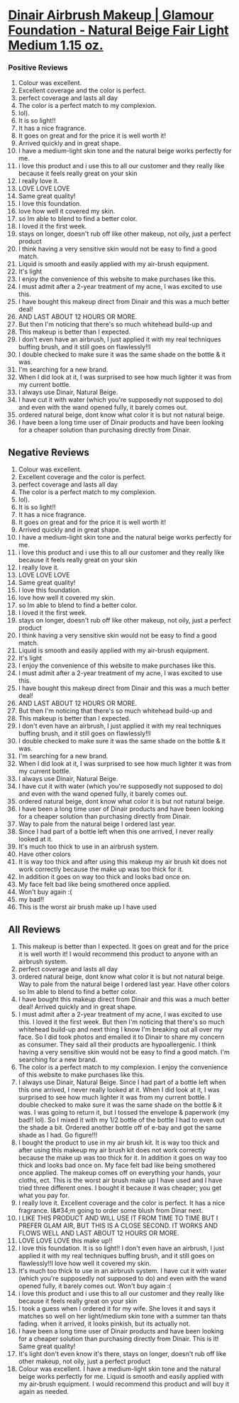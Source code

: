 # [Dinair Airbrush Makeup | Glamour Foundation - Natural Beige Fair Light Medium 1.15 oz.](https://products.checkmycream.com/products/Dinair-Airbrush-Makeup-or-Glamour-Foundation-Natural-Beige-Fair-Light-Medium-1.15-oz..html)

### Positive Reviews

<ol>
      <li>Colour was excellent.</li>
      <li>Excellent coverage and the color is perfect.  </li>
      <li>perfect coverage and lasts all day</li>
      <li>The color is a perfect match to my complexion.</li>
      <li>lol).  </li>
      <li>It is so light!!</li>
      <li>It has a nice fragrance.</li>
      <li>It goes on great and for the price it is well worth it!</li>
      <li>Arrived quickly and in great shape.</li>
      <li>I have a medium-light skin tone and the natural beige works perfectly for me.</li>
      <li>i love this product and i use this to all our customer and they really like because it feels really great on your skin</li>
      <li>I really love it.</li>
      <li>LOVE LOVE LOVE</li>
      <li>Same great quality!</li>
      <li>I love this foundation.</li>
      <li>love how well it covered my skin.</li>
      <li>so Im able to blend to find a better color.</li>
      <li>I loved it the first week.  </li>
      <li>stays on longer, doesn&#x27;t rub off like other makeup, not oily, just a perfect product</li>
      <li>I think having a very sensitive skin would not be easy to find a good match.  </li>
      <li>Liquid is smooth and easily applied with my air-brush equipment.</li>
      <li>It&#x27;s light</li>
      <li>I enjoy the convenience of this website to make purchases like this.</li>
      <li>I must admit after a 2-year treatment of my acne, I was excited to use this.  </li>
      <li>I have bought this makeup direct from Dinair and this was a much better deal!</li>
      <li>AND LAST ABOUT 12  HOURS OR MORE.</li>
      <li>But then I&#x27;m noticing that there&#x27;s so much whitehead build-up and</li>
      <li>This makeup is better than I expected.</li>
      <li>I don&#x27;t even have an airbrush, I just applied it with my real techniques buffing brush, and it still goes on flawlessly!!I</li>
      <li>I double checked to make sure it was the same shade on the bottle &amp; it was.  </li>
      <li>I&#x27;m searching for a new brand.</li>
      <li>When I did look at it, I was surprised to see how much lighter it was from my current bottle.</li>
      <li>I always use Dinair, Natural Beige.  </li>
      <li>I have cut it with water (which you&#x27;re supposedly not supposed to do) and even with the wand opened fully, it barely comes out.  </li>
      <li>ordered natural beige, dont know what color it is but not natural beige.</li>
      <li>I have been a long time user of Dinair products and have been looking for a cheaper solution than purchasing directly from Dinair.</li>
</ol>


<h2>Negative Reviews</h2>
<ol>
<li> Colour was excellent.</li>
<li> Excellent coverage and the color is perfect.  </li>
<li> perfect coverage and lasts all day</li>
<li> The color is a perfect match to my complexion.</li>
<li> lol).  </li>
<li> It is so light!!</li>
<li> It has a nice fragrance.</li>
<li> It goes on great and for the price it is well worth it!</li>
<li> Arrived quickly and in great shape.</li>
<li> I have a medium-light skin tone and the natural beige works perfectly for me.</li>
<li> i love this product and i use this to all our customer and they really like because it feels really great on your skin</li>
<li> I really love it.</li>
<li> LOVE LOVE LOVE</li>
<li> Same great quality!</li>
<li> I love this foundation.</li>
<li> love how well it covered my skin.</li>
<li> so Im able to blend to find a better color.</li>
<li> I loved it the first week.  </li>
<li> stays on longer, doesn&#x27;t rub off like other makeup, not oily, just a perfect product</li>
<li> I think having a very sensitive skin would not be easy to find a good match.  </li>
<li> Liquid is smooth and easily applied with my air-brush equipment.</li>
<li> It&#x27;s light</li>
<li> I enjoy the convenience of this website to make purchases like this.</li>
<li> I must admit after a 2-year treatment of my acne, I was excited to use this.  </li>
<li> I have bought this makeup direct from Dinair and this was a much better deal!</li>
<li> AND LAST ABOUT 12  HOURS OR MORE.</li>
<li> But then I&#x27;m noticing that there&#x27;s so much whitehead build-up and</li>
<li> This makeup is better than I expected.</li>
<li> I don&#x27;t even have an airbrush, I just applied it with my real techniques buffing brush, and it still goes on flawlessly!!I</li>
<li> I double checked to make sure it was the same shade on the bottle &amp; it was.  </li>
<li> I&#x27;m searching for a new brand.</li>
<li> When I did look at it, I was surprised to see how much lighter it was from my current bottle.</li>
<li> I always use Dinair, Natural Beige.  </li>
<li> I have cut it with water (which you&#x27;re supposedly not supposed to do) and even with the wand opened fully, it barely comes out.  </li>
<li> ordered natural beige, dont know what color it is but not natural beige.</li>
<li> I have been a long time user of Dinair products and have been looking for a cheaper solution than purchasing directly from Dinair.</li>
<li> Way to pale from the natural beige I ordered last year.</li>
<li> Since I had part of a bottle left when this one arrived, I never really looked at it.  </li>
<li> It&#x27;s much too thick to use in an airbrush system.  </li>
<li> Have other colors</li>
<li> It is way too thick and after using this makeup my air brush kit does not work correctly because the make up was too thick for it.</li>
<li> In addition it goes on way too thick and looks bad once on.</li>
<li> My face felt bad like being smothered once applied.</li>
<li> Won&#x27;t buy again :(</li>
<li> my bad!!</li>
<li> This is the worst air brush make up I have used</li>
</ol>

<h2>All Reviews</h2>

<ol>
    <li> This makeup is better than I expected. It goes on great and for the price it is well worth it! I would recommend this product to anyone with an airbrush system.</li>
    <li> perfect coverage and lasts all day</li>
    <li> ordered natural beige, dont know what color it is but not natural beige. Way to pale from the natural beige I ordered last year. Have other colors so Im able to blend to find a better color.</li>
    <li> I have bought this makeup direct from Dinair and this was a much better deal! Arrived quickly and in great shape.</li>
    <li> I must admit after a 2-year treatment of my acne, I was excited to use this.  I loved it the first week.  But then I&#x27;m noticing that there&#x27;s so much whitehead build-up and next thing I know I&#x27;m breaking out all over my face.  So I did took photos and emailed it to Dinair to share my concern as consumer.  They said all their products are hypoallergenic. I think having a very sensitive skin would not be easy to find a good match.  I&#x27;m searching for a new brand.</li>
    <li> The color is a perfect match to my complexion. I enjoy the convenience of this website to make purchases like this.</li>
    <li> I always use Dinair, Natural Beige.  Since I had part of a bottle left when this one arrived, I never really looked at it.  When I did look at it, I was surprised to see how much lighter it was from my current bottle. I double checked to make sure it was the same shade on the bottle &amp; it was.  I was going to return it, but I tossed the envelope &amp; paperwork (my bad!! lol).  So I mixed it with my 1/2 bottle of the bottle I had to even out the shade a bit.  Ordered another bottle off of e-bay and got the same shade as I had.  Go figure!!!</li>
    <li> I bought the product to use in my air brush kit. It is way too thick and after using this makeup my air brush kit does not work correctly because the make up was too thick for it. In addition it goes on way too thick and looks bad once on. My face felt bad like being smothered once applied. The makeup comes off on everything your hands, your cloths, ect. This is the worst air brush make up I have used and I have tried three different ones. I bought it because it was cheaper; you get what you pay for.</li>
    <li> I really love it. Excellent coverage and the color is perfect.  It has a nice fragrance. I&amp;#34;m going to order some blush from Dinar next.</li>
    <li> I LIKE THIS PRODUCT AND WILL USE IT FROM TIME TO TIME BUT I PREFER GLAM AIR, BUT THIS IS A CLOSE SECOND.  IT WORKS AND FLOWS WELL AND LAST ABOUT 12  HOURS OR MORE.</li>
    <li> LOVE LOVE LOVE this make up!!</li>
    <li> I love this foundation. It is so light!! I don&#x27;t even have an airbrush, I just applied it with my real techniques buffing brush, and it still goes on flawlessly!!I love how well it covered my skin.</li>
    <li> It&#x27;s much too thick to use in an airbrush system.  I have cut it with water (which you&#x27;re supposedly not supposed to do) and even with the wand opened fully, it barely comes out.  Won&#x27;t buy again :(</li>
    <li> i love this product and i use this to all our customer and they really like because it feels really great on your skin</li>
    <li> I took a guess when I ordered it for my wife.  She loves it and says it matches so well on her light/medium skin tone with a summer tan thats fading.  when it arrived, it looks pinkish, but its actually not.</li>
    <li> I have been a long time user of Dinair products and have been looking for a cheaper solution than purchasing directly from Dinair. This is it! Same great quality!</li>
    <li> It&#x27;s light don&#x27;t even know it&#x27;s there, stays on longer, doesn&#x27;t rub off like other makeup, not oily, just a perfect product</li>
    <li> Colour was excellent. I have a medium-light skin tone and the natural beige works perfectly for me. Liquid is smooth and easily applied with my air-brush equipment. I would recommend this product and will buy it again as needed.</li>
</ol>




